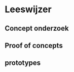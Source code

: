 # Leeswijzer

## Concept onderzoek

## Proof of concepts

## prototypes







[Schematische Cognitive Service.xlsx]:https://github.com/teundeclercq/Research-AI-services/files/5765295/Schematische.Cognitive.Service.xlsx
